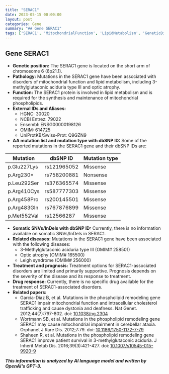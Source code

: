 ```yaml
---
title: "SERAC1"
date: 2023-05-15 00:00:00
layout: post
categories: Gene
summary: "## Gene SERAC1"
tags: ['SERAC1', 'MitochondrialFunction', 'LipidMetabolism', 'GeneticDisorders', '3MethylglutaconicAciduria', 'OpticAtrophy', 'Prognosis', 'DrugResponse']
---
```


## Gene SERAC1
- **Genetic position:** The SERAC1 gene is located on the short arm of chromosome 6 (6p21.1).
- **Pathology:** Mutations in the SERAC1 gene have been associated with disorders of mitochondrial function and lipid metabolism, including 3-methylglutaconic aciduria type III and optic atrophy.
- **Function:** The SERAC1 protein is involved in lipid metabolism and is required for the synthesis and maintenance of mitochondrial phospholipids.
- **External IDs and Aliases:**
    - HGNC: 30020
    - NCBI Entrez: 79022
    - Ensembl: ENSG00000198126
    - OMIM: 614725
    - UniProtKB/Swiss-Prot: Q9GZN9
- **AA mutation list and mutation type with dbSNP ID:** Some of the reported mutations in the SERAC1 gene and their dbSNP IDs are:

|Mutation|dbSNP ID|Mutation type|
|--------|--------|-------------|
|p.Glu227Lys|rs121965052|Missense|
|p.Arg230*|rs758200881|Nonsense|
|p.Leu292Ser|rs376365574|Missense|
|p.Arg410Cys|rs587777303|Missense|
|p.Arg458Pro|rs200145501|Missense|
|p.Arg483Gln|rs767876899|Missense|
|p.Met552Val|rs12566287|Missense|
- **Somatic SNVs/InDels with dbSNP ID:** Currently, there is no information available on somatic SNVs/InDels in SERAC1.
- **Related diseases:** Mutations in the SERAC1 gene have been associated with the following diseases:
    - 3-Methylglutaconic aciduria type III (OMIM# 258501)
    - Optic atrophy (OMIM# 165500)
    - Leigh syndrome (OMIM# 256000)
- **Treatment and prognosis:** Treatment options for SERAC1-associated disorders are limited and primarily supportive. Prognosis depends on the severity of the disease and its response to treatment.
- **Drug response:** Currently, there is no specific drug available for the treatment of SERAC1-associated disorders.
- **Related papers:**
    - Garcia-Diaz B, et al. Mutations in the phospholipid remodeling gene SERAC1 impair mitochondrial function and intracellular cholesterol trafficking and cause dystonia and deafness. Nat Genet. 2012;44(7):797-802. doi: [10.1038/ng.2304]([Click](https://doi.org/10.1038/ng.2304))
    - Wortmann SB, et al. Mutations in the phospholipid remodeling gene SERAC1 may cause mitochondrial impairment in cerebellar ataxia. Orphanet J Rare Dis. 2012;7:79. doi: [10.1186/1750-1172-7-79]([Click](https://doi.org/10.1186/1750-1172-7-79))
    - Shaheen R, et al. Mutations in the phospholipid remodeling gene SERAC1 improve patient survival in 3-methylglutaconic aciduria. J Inherit Metab Dis. 2016;39(3):421-427. doi: [10.1007/s10545-015-9920-9]([Click](https://doi.org/10.1007/s10545-015-9920-9))

**_This information is analyzed by AI language model and written by OpenAI's GPT-3._**